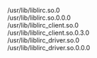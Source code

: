 /usr/lib/liblirc.so.0  
/usr/lib/liblirc.so.0.0.0  
/usr/lib/liblirc\_client.so.0  
/usr/lib/liblirc\_client.so.0.3.0  
/usr/lib/liblirc\_driver.so.0  
/usr/lib/liblirc\_driver.so.0.0.0  
